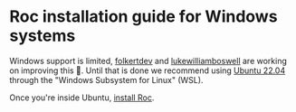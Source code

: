 # Roc installation guide for Windows systems

Windows support is limited, [folkertdev](https://github.com/folkertdev) and [lukewilliamboswell](https://github.com/lukewilliamboswell) are working on improving this 🚀. Until that is done we recommend using [Ubuntu 22.04](https://apps.microsoft.com/detail/9pn20msr04dw?hl=en-us&gl=US) through the "Windows Subsystem for Linux" (WSL).

Once you're inside Ubuntu, [install Roc](https://github.com/roc-lang/roc/blob/main/getting_started/linux_x86_64.md).
